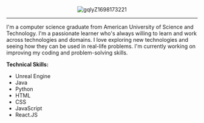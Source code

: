 <div align="center">
    <img src="https://github.com/MohammadHarakeh/MohammadHarakeh/assets/92041867/57235385-e01e-4773-83b6-e5dd3ed28a3a" alt="gqlyZ1698173221">
</div>


---

I'm a computer science graduate from American University of Science and Technology. I'm a passionate learner who's always willing to learn and work across technologies and domains. I love exploring new technologies and seeing how they can be used in real-life problems. I'm currently working on improving my coding and problem-solving skills.

**Technical Skills:**

- Unreal Engine
- Java
- Python
- HTML
- CSS
- JavaScript
- React.JS


<!--
**MohammadHarakeh/MohammadHarakeh** is a ✨ _special_ ✨ repository because its `README.md` (this file) appears on your GitHub profile.

Here are some ideas to get you started:

- 🔭 I’m currently working on ...![Uploading gqlyZ1698173221.png…]()

- 🌱 I’m currently learning ...
- 👯 I’m looking to collaborate on ...
- 🤔 I’m looking for help with ...
- 💬 Ask me about ...
- 📫 How to reach me: ...
- 😄 Pronouns: ...
- ⚡ Fun fact: ...
-->
